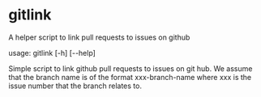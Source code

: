 gitlink
=======

A helper script to link pull requests to issues on github

usage: gitlink [-h] [--help]

Simple script to link github pull
requests to issues on git hub.  We
assume that the branch name is of
the format xxx-branch-name where xxx
is the issue number that the branch
relates to.
